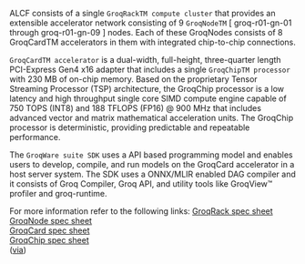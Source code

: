 
ALCF consists of a single `GroqRackTM compute cluster` that provides an extensible accelerator network consisting of 9 `GroqNodeTM` [ groq-r01-gn-01 through groq-r01-gn-09 ] nodes. Each of these GroqNodes consists of 8 GroqCardTM accelerators in them with integrated chip-to-chip connections.

`GroqCardTM accelerator` is a dual-width, full-height, three-quarter length PCI-Express Gen4 x16 adapter that includes a single `GroqChipTM processor` with 230 MB of on-chip memory. Based on the proprietary Tensor Streaming Processor (TSP) architecture, the GroqChip processor is a low latency and high throughput single core SIMD compute engine capable of 750 TOPS (INT8) and 188 TFLOPS (FP16) @ 900 MHz that includes advanced vector and matrix mathematical acceleration units.  The GroqChip processor is deterministic, providing predictable and repeatable performance. 

The `GroqWare suite SDK` uses a API based programming model and enables users to develop, compile, and run models on the GroqCard accelerator in a host server system. The SDK uses a ONNX/MLIR enabled DAG compiler and it consists of Groq Compiler, Groq API, and utility tools like GroqView™ profiler and groq-runtime. 


<!--- The GroqRack 42U compute cluster has ---> <!--9 GroqNode servers, and --> <!--- 9 compute nodes (GroqNodes) named sequentially from groq-r01-gn-01 to groq-r01-gn-09.---> <!--and 1 redudant node (groq-r01-gn-09)--> <!---Each GroqNode has 2 AMD EPYCTM 7313 processors, a total of 1TB of DRAM, and 8 GroqCard accelerators, with integrated chip-to-chip connections. --->


For more information refer to the following links:
[GroqRack spec sheet](https://groq.com/wp-content/uploads/2022/10/GroqRack%E2%84%A2-Compute-Cluster-Product-Brief-v1.0.pdf)<br>
[GroqNode spec sheet](https://groq.com/wp-content/uploads/2022/10/GroqNode%E2%84%A2-Server-GN1-B8C-Product-Brief-v1.5.pdf)<br>
[GroqCard spec sheet](https://groq.com/wp-content/uploads/2022/10/GroqCard%E2%84%A2-Accelerator-Product-Brief-v1.5-.pdf)<br>
[GroqChip spec sheet](https://groq.com/wp-content/uploads/2022/10/GroqChip%E2%84%A2-Processor-Product-Brief-v1.5.pdf)<br>
([via](https://groq.com/docs/))
